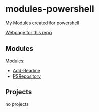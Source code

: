 # modules-powershell
My Modules created for powershell

[Webpage for this repo][moduleweblink]


## Modules
[Modules][modulesWebLink]:
* [Add-Readme][Add-ReadmeWebLink]
* [PSRepository][psrepository]

## Projects
no projects

[moduleweblink]: https://crispybaccoon.github.io/modules-powershell/
[modulesWebLink]: https://crispybaccoon.github.io/modules-powershell/modules/
[Add-ReadmeWebLink]: https://crispybaccoon.github.io/modules-powershell/modules/Add-Readme/
[psrepository]: https://crispybaccoon.github.io/modules-powershell/modules/PSRepository/
<link rel="icon" href="https://raw.githubusercontent.com/CrispyBaccoon/crispybaccoon.github.io/main/adjust-solid.svg" type="image/icon type">
